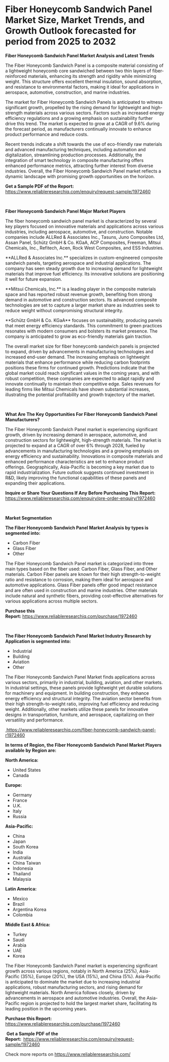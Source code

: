 <p><h1>Fiber Honeycomb Sandwich Panel Market Size, Market Trends, and Growth Outlook forecasted for period from 2025 to 2032</h1></p><p><strong>Fiber Honeycomb Sandwich Panel Market Analysis and Latest Trends</strong></p>
<p><p>The Fiber Honeycomb Sandwich Panel is a composite material consisting of a lightweight honeycomb core sandwiched between two thin layers of fiber-reinforced materials, enhancing its strength and rigidity while minimizing weight. This structure offers excellent thermal insulation, sound absorption, and resistance to environmental factors, making it ideal for applications in aerospace, automotive, construction, and marine industries.</p><p>The market for Fiber Honeycomb Sandwich Panels is anticipated to witness significant growth, propelled by the rising demand for lightweight and high-strength materials across various sectors. Factors such as increased energy efficiency regulations and a growing emphasis on sustainability further drive this trend. The market is expected to grow at a CAGR of 9.6% during the forecast period, as manufacturers continually innovate to enhance product performance and reduce costs.</p><p>Recent trends indicate a shift towards the use of eco-friendly raw materials and advanced manufacturing techniques, including automation and digitalization, streamlining production processes. Additionally, the integration of smart technology in composite manufacturing offers enhanced performance metrics, attracting further interest from diverse industries. Overall, the Fiber Honeycomb Sandwich Panel market reflects a dynamic landscape with promising growth opportunities on the horizon.</p></p>
<p><strong>Get a Sample PDF of the Report:&nbsp;</strong> <a href="https://www.reliableresearchiq.com/enquiry/request-sample/1972460?utm_campaign=3103&utm_medium=2&utm_source=Github&utm_content=ia&utm_term=03042025&utm_id=fiber-honeycomb-sandwich-panel">https://www.reliableresearchiq.com/enquiry/request-sample/1972460</a></p>
<p>&nbsp;</p>
<p><strong>Fiber Honeycomb Sandwich Panel Major Market Players</strong></p>
<p><p>The fiber honeycomb sandwich panel market is characterized by several key players focused on innovative materials and applications across various industries, including aerospace, automotive, and construction. Notable companies include ALLRed & Associates Inc., Tasuns, Juno Composites Ltd, Assan Panel, Schütz GmbH & Co. KGaA, ACP Composites, Freeman, Mitsui Chemicals, Inc., Refitech, Acen, Rock West Composites, and ESS Industries.</p><p>**ALLRed & Associates Inc.** specializes in custom-engineered composite sandwich panels, targeting aerospace and industrial applications. The company has seen steady growth due to increasing demand for lightweight materials that improve fuel efficiency. Its innovative solutions are positioning it well for future expansion.</p><p>**Mitsui Chemicals, Inc.** is a leading player in the composite materials space and has reported robust revenue growth, benefiting from strong demand in automotive and construction sectors. Its advanced composite technologies are set to capture a larger market share as industries seek to reduce weight without compromising structural integrity.</p><p>**Schütz GmbH & Co. KGaA** focuses on sustainability, producing panels that meet energy efficiency standards. This commitment to green practices resonates with modern consumers and bolsters its market presence. The company is anticipated to grow as eco-friendly materials gain traction.</p><p>The overall market size for fiber honeycomb sandwich panels is projected to expand, driven by advancements in manufacturing technologies and increased end-user demand. The increasing emphasis on lightweight materials that enhance performance while reducing carbon footprints positions these firms for continued growth. Predictions indicate that the global market could reach significant values in the coming years, and with robust competition, these companies are expected to adapt rapidly and innovate continually to maintain their competitive edge. Sales revenues for leading firms like Mitsui Chemicals have shown substantial increases, illustrating the potential profitability and growth trajectory of the market.</p></p>
<p>&nbsp;</p>
<p><strong>What Are The Key Opportunities For Fiber Honeycomb Sandwich Panel Manufacturers?</strong></p>
<p><p>The Fiber Honeycomb Sandwich Panel market is experiencing significant growth, driven by increasing demand in aerospace, automotive, and construction sectors for lightweight, high-strength materials. The market is projected to expand at a CAGR of over 6% through 2028, fueled by advancements in manufacturing technologies and a growing emphasis on energy efficiency and sustainability. Innovations in composite materials and enhanced performance characteristics are set to enhance product offerings. Geographically, Asia-Pacific is becoming a key market due to rapid industrialization. Future outlook suggests continued investment in R&D, likely improving the functional capabilities of these panels and expanding their applications.</p></p>
<p><strong>Inquire or Share Your Questions If Any Before Purchasing This Report:</strong> <a href="https://www.reliableresearchiq.com/enquiry/pre-order-enquiry/1972460?utm_campaign=3103&utm_medium=2&utm_source=Github&utm_content=ia&utm_term=03042025&utm_id=fiber-honeycomb-sandwich-panel">https://www.reliableresearchiq.com/enquiry/pre-order-enquiry/1972460</a></p>
<p>&nbsp;</p>
<p><strong>Market Segmentation</strong></p>
<p><strong>The Fiber Honeycomb Sandwich Panel Market Analysis by types is segmented into:</strong></p>
<p><ul><li>Carbon Fiber</li><li>Glass Fiber</li><li>Other</li></ul></p>
<p><p>The Fiber Honeycomb Sandwich Panel market is categorized into three main types based on the fiber used: Carbon Fiber, Glass Fiber, and Other materials. Carbon Fiber panels are known for their high strength-to-weight ratio and resistance to corrosion, making them ideal for aerospace and automotive applications. Glass Fiber panels offer good impact resistance and are often used in construction and marine industries. Other materials include natural and synthetic fibers, providing cost-effective alternatives for various applications across multiple sectors.</p></p>
<p><strong>Purchase this Report:&nbsp;</strong><a href="https://www.reliableresearchiq.com/purchase/1972460?utm_campaign=3103&utm_medium=2&utm_source=Github&utm_content=ia&utm_term=03042025&utm_id=fiber-honeycomb-sandwich-panel">https://www.reliableresearchiq.com/purchase/1972460</a></p>
<p>&nbsp;</p>
<p><strong>The Fiber Honeycomb Sandwich Panel Market Industry Research by Application is segmented into:</strong></p>
<p><ul><li>Industrial</li><li>Building</li><li>Aviation</li><li>Other</li></ul></p>
<p><p>The Fiber Honeycomb Sandwich Panel Market finds applications across various sectors, primarily in industrial, building, aviation, and other markets. In industrial settings, these panels provide lightweight yet durable solutions for machinery and equipment. In building construction, they enhance energy efficiency and structural integrity. The aviation sector benefits from their high strength-to-weight ratio, improving fuel efficiency and reducing weight. Additionally, other markets utilize these panels for innovative designs in transportation, furniture, and aerospace, capitalizing on their versatility and performance.</p></p>
<p><a href="https://www.reliableresearchiq.com/fiber-honeycomb-sandwich-panel-r1972460?utm_campaign=3103&utm_medium=2&utm_source=Github&utm_content=ia&utm_term=03042025&utm_id=fiber-honeycomb-sandwich-panel">&nbsp;https://www.reliableresearchiq.com/fiber-honeycomb-sandwich-panel-r1972460</a></p>
<p><strong>In terms of Region, the Fiber Honeycomb Sandwich Panel Market Players available by Region are:</strong></p>
<p>
    <p> <strong> North America: </strong>
        <ul>
            <li>United States</li>
            <li>Canada</li>
        </ul>
        </p> 
    <p> <strong> Europe: </strong>
        <ul>
            <li>Germany</li>
            <li>France</li>
            <li>U.K.</li>
            <li>Italy</li>
            <li>Russia</li>
        </ul>
        </p> 
    <p> <strong> Asia-Pacific: </strong>
        <ul>
            <li>China</li>
            <li>Japan</li>
            <li>South Korea</li>
            <li>India</li>
            <li>Australia</li>
            <li>China Taiwan</li>
            <li>Indonesia</li>
            <li>Thailand</li>
            <li>Malaysia</li>
        </ul>
        </p> 
    <p> <strong> Latin America: </strong>
        <ul>
            <li>Mexico</li>
            <li>Brazil</li>
            <li>Argentina Korea</li>
            <li>Colombia</li>
        </ul>
        </p> 
    <p> <strong> Middle East & Africa: </strong>
        <ul>
            <li>Turkey</li>
            <li>Saudi</li>
            <li>Arabia</li>
            <li>UAE</li>
            <li>Korea</li>
        </ul>
    </p>
    </p>
<p><p>The Fiber Honeycomb Sandwich Panel market is experiencing significant growth across various regions, notably in North America (25%), Asia-Pacific (35%), Europe (20%), the USA (15%), and China (5%). Asia-Pacific is anticipated to dominate the market due to increasing industrial applications, robust manufacturing sectors, and rising demand for lightweight materials. North America follows closely, driven by advancements in aerospace and automotive industries. Overall, the Asia-Pacific region is projected to hold the largest market share, facilitating its leading position in the upcoming years.</p></p>
<p><strong>Purchase this Report: </strong><a href="https://www.reliableresearchiq.com/purchase/1972460?utm_campaign=3103&utm_medium=2&utm_source=Github&utm_content=ia&utm_term=03042025&utm_id=fiber-honeycomb-sandwich-panel">https://www.reliableresearchiq.com/purchase/1972460</a></p>
<p>&nbsp;<strong>Get a Sample PDF of the Report:&nbsp;&nbsp;</strong><a href="https://www.reliableresearchiq.com/enquiry/request-sample/1972460?utm_campaign=3103&utm_medium=2&utm_source=Github&utm_content=ia&utm_term=03042025&utm_id=fiber-honeycomb-sandwich-panel">https://www.reliableresearchiq.com/enquiry/request-sample/1972460</a></p>
<p><strong></strong></p>
<p>Check more reports on <a href="https://www.reliableresearchiq.com/?utm_campaign=3103&utm_medium=2&utm_source=Github&utm_content=ia&utm_term=03042025&utm_id=fiber-honeycomb-sandwich-panel">https://www.reliableresearchiq.com/</a></p>